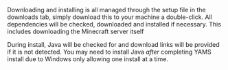 Downloading and installing is all managed through the setup file in the downloads tab, simply download this to your machine a double-click.  All dependencies will be checked, downloaded and installed if necessary.  This includes downloading the Minecraft server itself

During install, Java will be checked for and download links will be provided if it is not detected.  You may need to install Java *after* completing YAMS install due to Windows only allowing one install at a time.